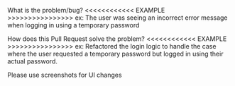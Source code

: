 What is the problem/bug? <<<<<<<<<<<< EXAMPLE >>>>>>>>>>>>>>>> ex: The user was seeing an incorrect error message when logging in using a temporary password

How does this Pull Request solve the problem? <<<<<<<<<<<< EXAMPLE >>>>>>>>>>>>>>>> ex: Refactored the login logic to handle the case where the user requested a temporary password but logged in using their actual password.

Please use screenshots for UI changes
